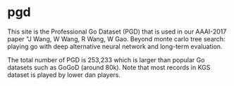 # pgd

This site is the Professional Go Dataset (PGD) that is used in our AAAI-2017 paper "J Wang, W Wang, R Wang, W Gao. Beyond monte carlo tree search: playing go with deep alternative neural network and long-term evaluation.

The total number of PGD is 253,233 which is larger than popular Go datasets such as GoGoD (around 80k). Note that most records in KGS dataset is played by lower dan players.
